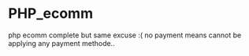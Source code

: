 # PHP_ecomm  

php ecomm complete but same excuse :( no payment means cannot be applying any payment methode..
